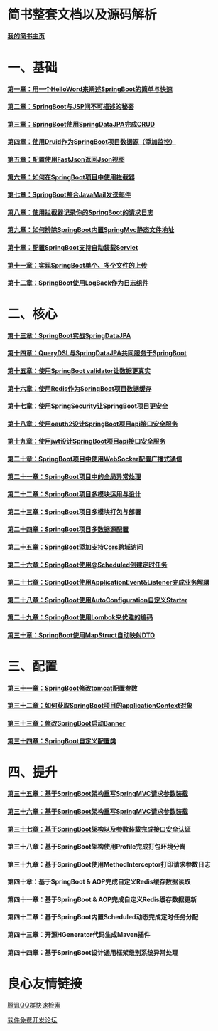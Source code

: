 ﻿# 简书整套文档以及源码解析

#### [我的简书主页](http://jianshu.yuqiyu.com)

# 一、基础
#### [第一章：用一个HelloWord来阐述SpringBoot的简单与快速](http://www.jianshu.com/p/2a37c26d1928)
#### [第二章：SpringBoot与JSP间不可描述的秘密](http://www.jianshu.com/p/90a84c814d0c)
#### [第三章：SpringBoot使用SpringDataJPA完成CRUD](http://www.jianshu.com/p/b6932740f3c0)
#### [第四章：使用Druid作为SpringBoot项目数据源（添加监控）](http://www.jianshu.com/p/e84e2709f383)
#### [第五章：配置使用FastJson返回Json视图](http://www.jianshu.com/p/14df78573cb2)
#### [第六章：如何在SpringBoot项目中使用拦截器](http://www.jianshu.com/p/f69b21731b41)
#### [第七章：SpringBoot整合JavaMail发送邮件](http://www.jianshu.com/p/0991f0841b0a)
#### [第八章：使用拦截器记录你的SpringBoot的请求日志](http://www.jianshu.com/p/890c23a1b3d7)
#### [第九章：如何排除SpringBoot内置SpringMvc静态文件地址](http://www.jianshu.com/p/c6ab1081fd5f)
#### [第十章：配置SpringBoot支持自动装载Servlet](http://www.jianshu.com/p/2973bdd083ef)
#### [第十一章：实现SpringBoot单个、多个文件的上传](http://www.jianshu.com/p/7903b6ebe47f)
#### [第十二章：SpringBoot使用LogBack作为日志组件](http://www.jianshu.com/p/06b6574943df)

# 二、核心
#### [第十三章：SpringBoot实战SpringDataJPA](http://www.jianshu.com/p/9d5bf0e4943f)
#### [第十四章：QueryDSL与SpringDataJPA共同服务于SpringBoot](http://www.jianshu.com/p/7379173e1970)
#### [第十五章：使用SpringBoot validator让数据更真实](http://www.jianshu.com/p/e111d3fbc583)
#### [第十六章：使用Redis作为SpringBoot项目数据缓存](http://www.jianshu.com/p/5a70b13a4fa7)
#### [第十七章：使用SpringSecurity让SpringBoot项目更安全](http://www.jianshu.com/p/c3b49d0a490b)
#### [第十八章：使用oauth2设计SpringBoot项目api接口安全服务](http://www.jianshu.com/p/ded9dc32f550)
#### [第十九章：使用jwt设计SpringBoot项目api接口安全服务](http://www.jianshu.com/p/2503cde90c55)
#### [第二十章：SpringBoot项目中使用WebSocker配置广播式通信](http://www.jianshu.com/p/19cec6fbf422)
#### [第二十一章：SpringBoot项目中的全局异常处理](http://www.jianshu.com/p/1c6207d8ee9d)
#### [第二十二章：SpringBoot项目多模块运用与设计](http://www.jianshu.com/p/33809a23e91a)
#### [第二十三章：SpringBoot项目多模块打包与部署](http://www.jianshu.com/p/37d083ce2063)
#### [第二十四章：SpringBoot项目多数据源配置](http://www.jianshu.com/p/9f812e651319)
#### [第二十五章：SpringBoot添加支持Cors跨域访问](http://www.jianshu.com/p/c6ea21b64f6e)
#### [第二十六章：SpringBoot使用@Scheduled创建定时任务](http://www.jianshu.com/p/c7492aeb35a1)
#### [第二十七章：SpringBoot使用ApplicationEvent&Listener完成业务解耦](http://www.jianshu.com/p/4359dd4b36a6)
#### [第二十八章：SpringBoot使用AutoConfiguration自定义Starter](http://www.jianshu.com/p/188065e1137b)
#### [第二十九章：SpringBoot使用Lombok来优雅的编码](http://www.jianshu.com/p/9bd6ce692ab1)
#### [第三十章：SpringBoot使用MapStruct自动映射DTO](http://www.jianshu.com/p/3f20ca1a93b0)

# 三、配置
#### [第三十一章：SpringBoot修改tomcat配置参数](http://www.jianshu.com/p/a4bb58331107)
#### [第三十二章：如何获取SpringBoot项目的applicationContext对象](http://www.jianshu.com/p/3cd2d4e73eb7)
#### [第三十三章：修改SpringBoot启动Banner](http://www.jianshu.com/p/c1f7617c99aa)
#### [第三十四章：SpringBoot自定义配置类](http://www.jianshu.com/p/2c2cdb80fe47)

# 四、提升
#### [第三十五章：基于SpringBoot架构重写SpringMVC请求参数装载](http://www.jianshu.com/p/d8f844711bf4)
#### [第三十六章：基于SpringBoot架构重写SpringMVC请求参数装载](http://www.jianshu.com/p/24ebb66c25cb)
#### [第三十七章：基于SpringBoot架构以及参数装载完成接口安全认证](http://www.jianshu.com/p/e22691d2ad90)
#### 第三十八章：基于SpringBoot架构使用Profile完成打包环境分离
#### 第三十九章：基于SpringBoot使用MethodInterceptor打印请求参数日志
#### 第四十章：基于SpringBoot & AOP完成自定义Redis缓存数据读取
#### 第四十一章：基于SpringBoot & AOP完成自定义Redis缓存数据更新
#### 第四十二章：基于SpringBoot内置Scheduled动态完成定时任务分配
#### 第四十三章：开源HGenerator代码生成Maven插件
#### 第四十四章：基于SpringBoot设计通用框架级别系统异常处理

 # 良心友情链接

[腾讯QQ群快速检索](http://u.720life.cn/s/8cf73f7c)

[软件免费开发论坛](http://u.720life.cn/s/bbb01dc0)